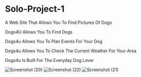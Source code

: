 # Solo-Project-1



A Web Site That Allows You To Find Pictures Of Dogs

Dogs4U Allows You To Find Dogs

Dogs4u Allows You To Plan Events For Your Dog

Dogs4u Allows You To Check The Current Weather For Your Area

Dogs4u Is Built For The Everyday Dog Lover


![Screenshot (20)](https://user-images.githubusercontent.com/104116402/177638991-c06efa5d-babc-42e2-9a7e-8dccf0ba2d0d.png)
![Screenshot (22)](https://user-images.githubusercontent.com/104116402/177639001-d0dd58f8-0c83-4ba6-a0fd-e5236fbc052f.png)
![Screenshot (21)](https://user-images.githubusercontent.com/104116402/177639103-13bf3b90-cb55-4dc2-b548-3da0824d3b3e.png)
